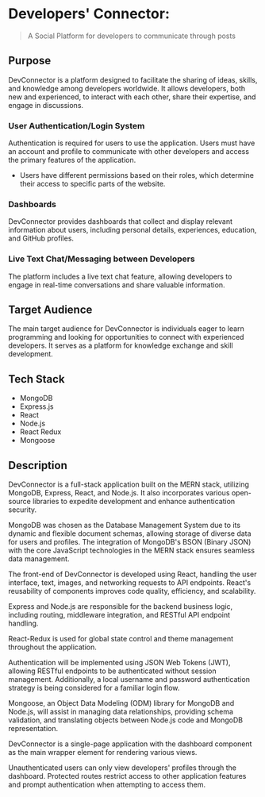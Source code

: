 # Developers' Connector:

> A Social Platform for developers to communicate through posts

## Purpose

DevConnector is a platform designed to facilitate the sharing of ideas, skills, and knowledge among developers worldwide. It allows developers, both new and experienced, to interact with each other, share their expertise, and engage in discussions.

### User Authentication/Login System

Authentication is required for users to use the application. Users must have an account and profile to communicate with other developers and access the primary features of the application.

- Users have different permissions based on their roles, which determine their access to specific parts of the website.

### Dashboards

DevConnector provides dashboards that collect and display relevant information about users, including personal details, experiences, education, and GitHub profiles.

### Live Text Chat/Messaging between Developers

The platform includes a live text chat feature, allowing developers to engage in real-time conversations and share valuable information.

## Target Audience

The main target audience for DevConnector is individuals eager to learn programming and looking for opportunities to connect with experienced developers. It serves as a platform for knowledge exchange and skill development.

## Tech Stack

- MongoDB
- Express.js
- React
- Node.js
- React Redux
- Mongoose

## Description

DevConnector is a full-stack application built on the MERN stack, utilizing MongoDB, Express, React, and Node.js. It also incorporates various open-source libraries to expedite development and enhance authentication security.

MongoDB was chosen as the Database Management System due to its dynamic and flexible document schemas, allowing storage of diverse data for users and profiles. The integration of MongoDB's BSON (Binary JSON) with the core JavaScript technologies in the MERN stack ensures seamless data management.

The front-end of DevConnector is developed using React, handling the user interface, text, images, and networking requests to API endpoints. React's reusability of components improves code quality, efficiency, and scalability.

Express and Node.js are responsible for the backend business logic, including routing, middleware integration, and RESTful API endpoint handling.

React-Redux is used for global state control and theme management throughout the application.

Authentication will be implemented using JSON Web Tokens (JWT), allowing RESTful endpoints to be authenticated without session management. Additionally, a local username and password authentication strategy is being considered for a familiar login flow.

Mongoose, an Object Data Modeling (ODM) library for MongoDB and Node.js, will assist in managing data relationships, providing schema validation, and translating objects between Node.js code and MongoDB representation.

DevConnector is a single-page application with the dashboard component as the main wrapper element for rendering various views.

Unauthenticated users can only view developers' profiles through the dashboard. Protected routes restrict access to other application features and prompt authentication when attempting to access them.

